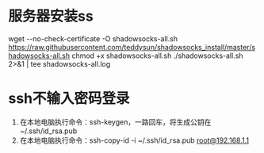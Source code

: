 # 服务器安装ss
wget --no-check-certificate -O shadowsocks-all.sh https://raw.githubusercontent.com/teddysun/shadowsocks_install/master/shadowsocks-all.sh
chmod +x shadowsocks-all.sh
./shadowsocks-all.sh 2>&1 | tee shadowsocks-all.log

# ssh不输入密码登录
1. 在本地电脑执行命令：ssh-keygen，一路回车，将生成公钥在~/.ssh/id_rsa.pub
2. 在本地电脑执行命令：ssh-copy-id -i ~/.ssh/id_rsa.pub root@192.168.1.1